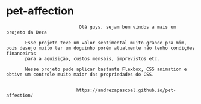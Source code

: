 # pet-affection


                               Olá guys, sejam bem vindos a mais um projeto da Deza
                               
           Esse projeto teve um valor sentimental muito grande pra mim, pois desejo muito ter um doguinho porém atualmente não tenho condições financeiras
           para a aquisição, custos mensais, imprevistos etc.
           
           Nesse projeto pude aplicar bastante Flexbox, CSS animation e obtive um controle muito maior das propriedades do CSS.

                              
                              https://andrezapascoal.github.io/pet-affection/
